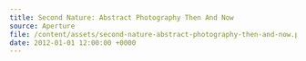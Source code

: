 ```yaml
---
title: Second Nature: Abstract Photography Then And Now
source: Aperture
file: /content/assets/second-nature-abstract-photography-then-and-now.pdf
date: 2012-01-01 12:00:00 +0000
---
```

